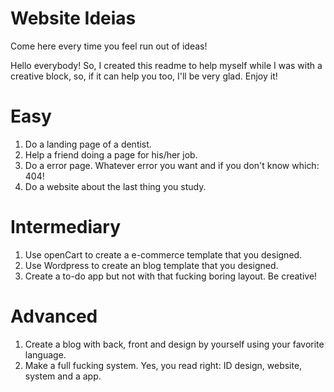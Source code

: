 # Website Ideias
Come here every time you feel run out of ideas!

Hello everybody! So, I created this readme to help myself while I was with a creative block, so, if it can help you too, I'll be very glad. Enjoy it!

# Easy

1. Do a landing page of a dentist.
2. Help a friend doing a page for his/her job.
3. Do a error page. Whatever error you want and if you don't know which: 404!
4. Do a website about the last thing you study.

# Intermediary

1. Use openCart to create a e-commerce template that you designed.
2. Use Wordpress to create an blog template that you designed.
3. Create a to-do app but not with that fucking boring layout. Be creative!

# Advanced

1. Create a blog with back, front and design by yourself using your favorite language.
2. Make a full fucking system. Yes, you read right: ID design, website, system and a app.
